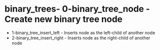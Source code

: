 # binary_trees- 0-binary_tree_node - Create new binary tree node
- 1-binary_tree_insert_left - Inserts node as the left-child of another node
- 2-binary_tree_insert_right - Inserts node as the right-child of another node
